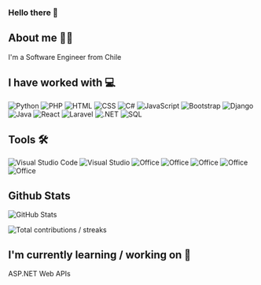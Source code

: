 ### Hello there 👋

<!--
<p align="left">
  <a href="https://github.com/erziok/erziok">
    <img src="https://komarev.com/ghpvc/?username=erziok" alt="page views" />
  </a>
 -->
  
<!--
  <a href="https://github.com/erziok?tab=followers">
    <img alt="GitHub followers erziok" src="https://img.shields.io/github/followers/erziok?color=green&logo=github">
  </a>
</p>
 -->
 
## About me 👨‍💻

I'm a Software Engineer from Chile 

## I have worked with 💻 

<p align="left">

  <img alt="Python" src="https://img.shields.io/badge/Python-3776ab?style=for-the-badge&logo=python&logoColor=yellow" />
  <img alt="PHP" src="https://img.shields.io/badge/php-8993C1?style=for-the-badge&logo=php&logoColor=white" />
  <img alt="HTML" src="https://img.shields.io/badge/HTML5-E34F26?style=for-the-badge&logo=html5&logoColor=white" />
  <img alt="CSS" src="https://img.shields.io/badge/CSS3-1572B6?style=for-the-badge&logo=css3&logoColor=white" />
  <img alt="C#" src="https://img.shields.io/badge/C%20sharp-800080?style=for-the-badge&logo=C#&logoColor=white" />
  <img alt="JavaScript" src="https://img.shields.io/badge/JavaScript-323330?style=for-the-badge&logo=javascript&logoColor=F7DF1E" />
  <img alt="Bootstrap" src="https://img.shields.io/badge/Bootstrap-563D7C?style=for-the-badge&logo=bootstrap&logoColor=white" />
  <img alt="Django" src="https://img.shields.io/badge/Django-0c4b33?style=for-the-badge&logo=django&logoColor=white" />
  <img alt="Java" src="https://img.shields.io/badge/Java-ED8B00?style=for-the-badge&logo=java&logoColor=white" />
  <img alt="React" src="https://img.shields.io/badge/react-%2320232a.svg?style=for-the-badge&logo=react&logoColor=%2361DAFB" />
  <img alt="Laravel" src="https://img.shields.io/badge/laravel-FF2C1F?style=for-the-badge&logo=laravel&logoColor=white" />
  <img alt=".NET" src="https://img.shields.io/badge/.net-8427f5?style=for-the-badge&logo=dotnet&logoColor=white" />
  <img alt="SQL" src="https://img.shields.io/badge/SQL-adaca8?style=for-the-badge&logo=sqlite&logoColor=white" />

</p>

## Tools 🛠

<p align="left">

  <img alt="Visual Studio Code" src="https://img.shields.io/badge/VS%20Code-0077B5?style=for-the-badge&logo=visualstudiocode&logoColor=white" />
  <img alt="Visual Studio" src="https://img.shields.io/badge/Visual%20Studio-773ec2?style=for-the-badge&logo=visualstudio&logoColor=white" />
  <img alt="Office" src="https://img.shields.io/badge/Office-D83B01?style=for-the-badge&logo=microsoft-office&logoColor=white" />
  <img alt="Office" src="https://img.shields.io/badge/Google%20Colab-525252?style=for-the-badge&logo=google-colab&logoColor=orange" />
  <img alt="Office" src="https://img.shields.io/badge/SQL%20Server-f29111?style=for-the-badge&logo=sqlite&logoColor=white" />
  <img alt="Office" src="https://img.shields.io/badge/MySQL-00758f?style=for-the-badge&logo=mysql&logoColor=white" />
  <img alt="Office" src="https://img.shields.io/badge/PostgreSQL-0064a5?style=for-the-badge&logo=postgresql&logoColor=white" />

</p>

## Github Stats


![GitHub Stats](https://github-readme-stats.vercel.app/api?username=epg117&theme=tokyonight&include_all_commits=true&count_private=true&layout=compact&show_icons=true)

![Total contributions / streaks](https://github-readme-streak-stats.herokuapp.com/?user=epg117&theme=tokyonight)<br/>


## I'm currently learning / working on 📝

ASP.NET Web APIs 

<!-- 
## Contact 📢

<p> 
  <a href="https://twitter.com/epg_117">
    <img alt="Twitter" src="https://img.shields.io/badge/Twitter-1DA1F2?style=for-the-badge&logo=twitter&logoColor=white" />
  </a>
  <!--<img src="https://profile-counter.glitch.me/ppizarror/count.svg" style="display: none" />
</p> 

-->

<!--
**Erziok/Erziok** is a ✨ _special_ ✨ repository because its `README.md` (this file) appears on your GitHub profile.

Here are some ideas to get you started:

- 🔭 I’m currently working on ...
- 🌱 I’m currently learning ...
- 👯 I’m looking to collaborate on ...
- 🤔 I’m looking for help with ...
- 💬 Ask me about ...
- 📫 How to reach me: ...
- 😄 Pronouns: ...
- ⚡ Fun fact: ...
-->
